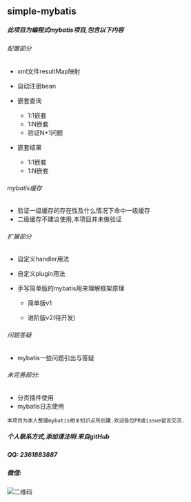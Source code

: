 ## simple-mybatis
##### 此项目为编程式mybatis项目,包含以下内容

###### 配置部分

* xml文件resultMap映射

* 自动注册bean

* 嵌套查询

  * 1:1嵌套
  * 1:N嵌套
  * 验证N+1问题

* 嵌套结果

  * 1:1嵌套
  * 1:N嵌套

###### mybatis缓存

* 验证一级缓存的存在性及什么情况下命中一级缓存
* 二级缓存不建议使用,本项目并未做验证

###### 扩展部分

* 自定义handler用法

* 自定义plugin用法

* 手写简单版的mybatis用来理解框架原理

  * 简单版v1

  * 进阶版v2(待开发)

###### 问题答疑

* mybatis一些问题引出与答疑

###### 未完善部分:

  * 分页插件使用
  * mybatis日志使用

```
本项目为本人整理mybatis相关知识点所创建.欢迎各位PR或issue留言交流.
```

##### 个人联系方式,添加请注明:来自gitHub

##### QQ: 2361883887

##### 微信:

![二维码](https://github.com/zhuyizhuo/notes/blob/master/wechat.png?raw=true)

